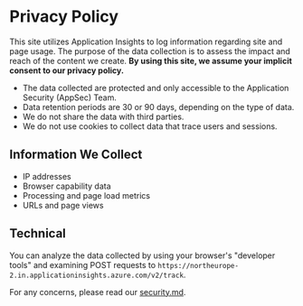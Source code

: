 # Privacy Policy

This site utilizes Application Insights to log information regarding site and page usage. The purpose of the data collection is to assess the impact and reach of the content we create. **By using this site, we assume your implicit consent to our privacy policy.**

- The data collected are protected and only accessible to the Application Security (AppSec) Team.
- Data retention periods are 30 or 90 days, depending on the type of data.
- We do not share the data with third parties.
- We do not use cookies to collect data that trace users and sessions.

## Information We Collect

- IP addresses
- Browser capability data
- Processing and page load metrics
- URLs and page views

## Technical

You can analyze the data collected by using your browser's "developer tools" and examining POST requests to `https://northeurope-2.in.applicationinsights.azure.com/v2/track`.

For any concerns, please read our [security.md](https://github.com/equinor/appsec/blob/main/SECURITY.md).
